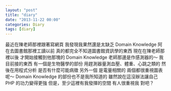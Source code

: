 ```yaml
---
layout: "post"
title: "diary"
date: "2013-11-22 00:00"
categories: Diary
tags: [diary]
---
```


最近在陳老師那裡跟著寫網頁
我發現我果然還是太缺乏 Domain Knowledge 阿
在去圖書館那裡工讀以前
真的都完全不知道圖書館資訊學的東西
現在在陳老師那裡以後
才開始接觸到他那塊的 Domain Knowledge
老師那邊是作感測器的～
我目前接的東西
有一個是生物醫學的部份
用趕測器量測血壓、體重、心跳之類的
然後在用程式分析
是否有什麼可能病徵
另外一個
是電量相關的
兩個都很重視圖表呢～
Domain Knowledge 的部份也不是我所知道的
雖然說在這沒辦法讓自己 PHP 的功力變得更強
但是，至少這裡有我發揮的空間
有人很重視我
對吧？
